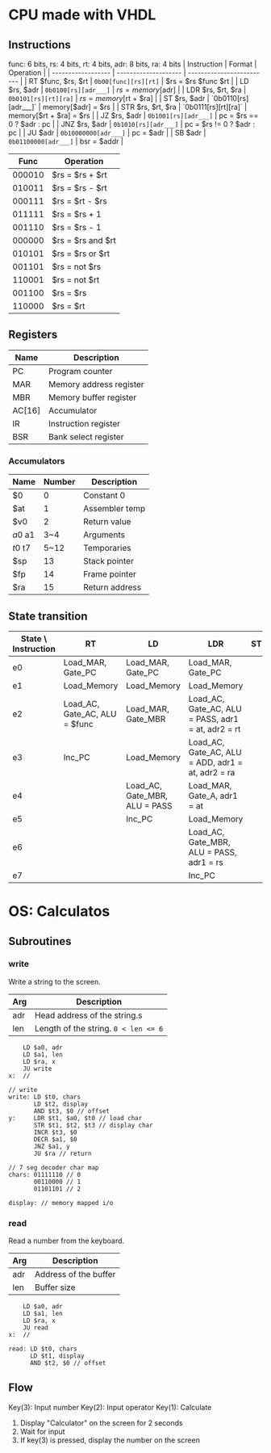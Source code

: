 # CPU made with VHDL
## Instructions
func: 6 bits, rs: 4 bits, rt: 4 bits, adr: 8 bits, ra: 4 bits
|    Instruction     |        Format        |         Operation         |
| ------------------ | -------------------- | ------------------------- |
| RT $func, $rs, $rt | `0b00[func][rs][rt]` | $rs = $rs $func $rt       |
| LD $rs, $adr       | `0b0100[rs][adr___]` | $rs = memory[$adr]        |
| LDR $rs, $rt, $ra  | `0b0101[rs][rt][ra]` | $rs = memory[$rt + $ra]   |
| ST $rs, $adr       | `0b0110[rs][adr___]` | memory[$adr] = $rs        |
| STR $rs, $rt, $ra  | `0b0111[rs][rt][ra]` | memory[$rt + $ra] = $rs   |
| JZ $rs, $adr       | `0b1001[rs][adr___]` | pc = $rs == 0 ? $adr : pc |
| JNZ $rs, $adr      | `0b1010[rs][adr___]` | pc = $rs != 0 ? $adr : pc |
| JU $adr            | `0b10000000[adr___]` | pc = $adr                 |
| SB $adr            | `0b01100000[adr___]` | bsr = $addr               |


|  Func  |     Operation     |
| ------ | ----------------- |
| 000010 | $rs = $rs + $rt   |
| 010011 | $rs = $rs - $rt   |
| 000111 | $rs = $rt - $rs   |
| 011111 | $rs = $rs + 1     |
| 001110 | $rs = $rs - 1     |
| 000000 | $rs = $rs and $rt |
| 010101 | $rs = $rs or $rt  |
| 001101 | $rs = not $rs     |
| 110001 | $rs = not $rt     |
| 001100 | $rs = $rs         |
| 110000 | $rs = $rt         |

## Registers
|  Name  |       Description       |
| ------ | ----------------------- |
| PC     | Program counter         |
| MAR    | Memory address register |
| MBR    | Memory buffer register  |
| AC[16] | Accumulator             |
| IR     | Instruction register    |
| BSR    | Bank select register    |

### Accumulators
|  Name   | Number |  Description   |
| ------- | ------ | -------------- |
| $0      | 0      | Constant 0     |
| $at     | 1      | Assembler temp |
| $v0     | 2      | Return value   |
| $a0~$a1 | 3~4    | Arguments      |
| $t0~$t7 | 5~12   | Temporaries    |
| $sp     | 13     | Stack pointer  |
| $fp     | 14     | Frame pointer  |
| $ra     | 15     | Return address |

## State transition
| State \ Instruction |              RT               |              LD               |                        LDR                         | ST  | JZ  | JU  |         SB         |
| ------------------- | ----------------------------- | ----------------------------- | -------------------------------------------------- | --- | --- | --- | ------------------ |
| e0                  | Load_MAR, Gate_PC             | Load_MAR, Gate_PC             | Load_MAR, Gate_PC                                  |     |     |     | Load_MAR, Gate_PC  |
| e1                  | Load_Memory                   | Load_Memory                   | Load_Memory                                        |     |     |     | Load_Memory        |
| e2                  | Load_AC, Gate_AC, ALU = $func | Load_MAR, Gate_MBR            | Load_AC, Gate_AC, ALU = PASS, adr1 = at, adr2 = rt |     |     |     | Load_BSR, Gate_MBR |
| e3                  | Inc_PC                        | Load_Memory                   | Load_AC, Gate_AC, ALU = ADD,  adr1 = at, adr2 = ra |     |     |     | Inc_PC             |
| e4                  |                               | Load_AC, Gate_MBR, ALU = PASS | Load_MAR, Gate_A,  adr1 = at                       |     |     |     |                    |
| e5                  |                               | Inc_PC                        | Load_Memory                                        |     |     |     |                    |
| e6                  |                               |                               | Load_AC, Gate_MBR, ALU = PASS,  adr1 = rs          |     |     |     |                    |
| e7                  |                               |                               | Inc_PC                                             |     |     |     |                    |

# OS: Calculatos
## Subroutines
### write
Write a string to the screen.

| Arg |             Description              |
| --- | ------------------------------------ |
| adr | Head address of the string.s         |
| len | Length of the string. `0 < len <= 6` |

```
    LD $a0, adr
    LD $a1, len
    LD $ra, x
    JU write
x:  //

// write
write: LD $t0, chars
       LD $t2, display
       AND $t3, $0 // offset
y:     LDR $t1, $a0, $t0 // load char
       STR $t1, $t2, $t3 // display char
       INCR $t3, $0
       DECR $a1, $0
       JNZ $a1, y
       JU $ra // return

// 7 seg decoder char map
chars: 01111110 // 0
       00110000 // 1
       01101101 // 2

display: // memory mapped i/o
```

### read
Read a number from the keyboard.

| Arg |      Description      |
| --- | --------------------- |
| adr | Address of the buffer |
| len | Buffer size           |

```
    LD $a0, adr
    LD $a1, len
    LD $ra, x
    JU read
x:  //

read: LD $t0, chars
      LD $t1, display
      AND $t2, $0 // offset
```


## Flow
Key(3): Input number
Key(2): Input operator
Key(1): Calculate

1. Display "Calculator" on the screen for 2 seconds
2. Wait for input
3. If key(3) is pressed, display the number on the screen